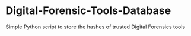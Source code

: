 # Digital-Forensic-Tools-Database
Simple Python script to store the hashes of trusted Digital Forensics tools
